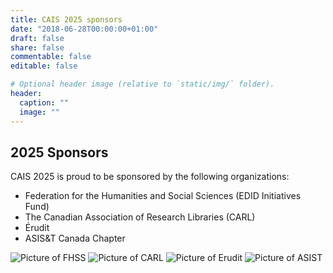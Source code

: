 ```yaml
---
title: CAIS 2025 sponsors
date: "2018-06-28T00:00:00+01:00"
draft: false
share: false
commentable: false
editable: false

# Optional header image (relative to `static/img/` folder).
header:
  caption: ""
  image: ""
---
```

## 2025 Sponsors

CAIS 2025 is proud to be sponsored by the following organizations:

- Federation for the Humanities and Social Sciences (EDID Initiatives Fund) 
- The Canadian Association of Research Libraries (CARL)
- Érudit
- ASIS&T Canada Chapter

![Picture of FHSS](/fhss.jpg)       ![Picture of CARL](/carl.png) ![Picture of Erudit](/erudit1.png) ![Picture of ASIST](/ASIST.png) 

